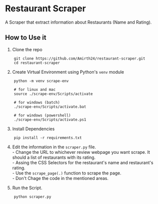 # Restaurant Scraper

A Scraper that extract information about Restaurants (Name and Rating).

## How to Use it

1. Clone the repo
```
    git clone https://github.com/Amirth24/restaurant-scraper.git 
    cd restaurant-scraper
```

2. Create Virtual Environment using Python's `venv` module
```
    python -m venv scrape-env

    # for linux and mac
    source ./scrape-env/Scripts/activate 
    
    # for windows (batch)
    ./scrape-env/Scripts/activate.bat

    # for windows (powershell)
    ./scrape-env/Scripts/activate.ps1

```

3. Install Dependencies 
```
    pip install -r requirements.txt
```

4. Edit the information in the `scraper.py` file.  
        - Change the URL to whichever review webpage you want scrape. It should a list of restaurants with its rating.  
        - Assing the CSS Selectors for the restaurant's name and restaurant's rating.  
        - Use the `scrape_page(.)` function to scrape the page.  
        - Don't Chage the code in the mentioned areas.

5. Run the Script. 
```
    python scraper.py
```
